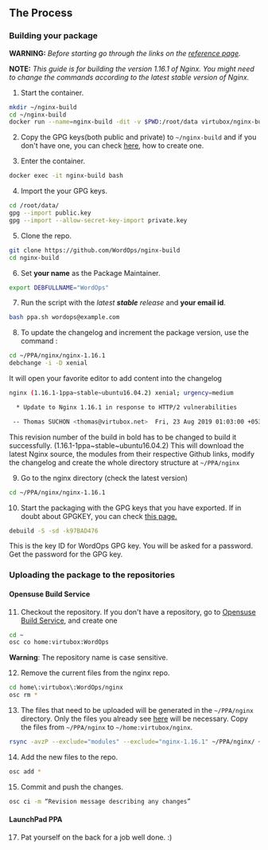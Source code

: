 ## The Process

### Building your package

**WARNING:** *Before starting go through the links on the [reference page](https://github.com/WordOps/nginx-build/wiki/References).*

**NOTE:** *This guide is for building the version 1.16.1 of Nginx. You might need to change the commands according to the latest stable version of Nginx.*

1. Start the container.

```bash
mkdir ~/nginx-build
cd ~/nginx-build
docker run --name=nginx-build -dit -v $PWD:/root/data virtubox/nginx-build bash
```

2. Copy the GPG keys(both public and private) to `~/nginx-build` and if you don't have one, you can check [here](https://github.com/WordOps/nginx-build/wiki/Generating-GPG-Keys), how to create one.

3. Enter the container.

```bash
docker exec -it nginx-build bash
```
4. Import the your GPG keys.

```bash
cd /root/data/
gpg --import public.key
gpg --import --allow-secret-key-import private.key
```

5. Clone the repo.

```bash
git clone https://github.com/WordOps/nginx-build
cd nginx-build
```

6. Set **your name** as the Package Maintainer.

```bash
export DEBFULLNAME="WordOps"
```

7. Run the script with the _latest **stable** release_ and **your email id**.

```bash
bash ppa.sh wordops@example.com
```

8. To update the changelog and increment the package version, use the command :

```bash
cd ~/PPA/nginx/nginx-1.16.1
debchange -i -D xenial
```

It will open your favorite editor to add content into the changelog

```bash
nginx (1.16.1-1ppa~stable~ubuntu16.04.2) xenial; urgency=medium

  * Update to Nginx 1.16.1 in response to HTTP/2 vulnerabilities

 -- Thomas SUCHON <thomas@virtubox.net>  Fri, 23 Aug 2019 01:03:00 +0530
```

This revision number of the build in bold has to be changed to build it
successfully.  (1.16.1-1ppa~stable~ubuntu16.04.2) This will download the latest Nginx source, the modules from their respective
Github links, modify the changelog and create the whole directory structure at `~/PPA/nginx`

9. Go to the nginx directory (check the latest version)

```bash
cd ~/PPA/nginx/nginx-1.16.1
```

10. Start the packaging with the GPG keys that you have exported. If in doubt about GPGKEY, you can check [this page.](https://github.com/WordOps/nginx-build/wiki/Generating-GPG-Keys)

```bash
debuild -S -sd -k97BAD476
```

This is the key ID for WordOps GPG key. You will be asked for a password. Get the password for the GPG key.

### Uploading the package to the repositories

#### Opensuse Build Service

11. Checkout the repository. If you don't have a repository, go to [Opensuse Build Service](https://build.opensuse.org), and create one

```bash
cd ~
osc co home:virtubox:WordOps
```
**Warning**: The repository name is case sensitive.

12. Remove the current files from the nginx repo.

```bash
cd home\:virtubox\:WordOps/nginx
osc rm *
```

13. The files that need to be uploaded will be generated in the `~/PPA/nginx`
directory. Only the files you already see [here](https://build.opensuse.org/package/show/home:virtubox:WordOps/nginx)
will be necessary.
Copy the files from `~/PPA/nginx` to `~/home:virtubox/nginx`.

```bash
rsync -avzP --exclude="modules" --exclude="nginx-1.16.1" ~/PPA/nginx/ ~/home:virtubox:WordOps/nginx/
```

14. Add the new files to the repo.

```bash
osc add *
```

15. Commit and push the changes.

```bash
osc ci -m “Revision message describing any changes”
```

#### LaunchPad PPA



17. Pat yourself on the back for a job well done. :)
